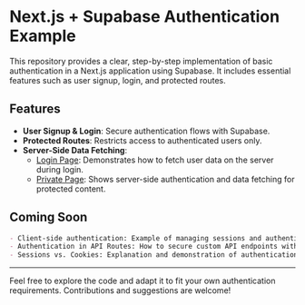 # Next.js + Supabase Authentication Example

This repository provides a clear, step-by-step implementation of basic authentication in a Next.js application using Supabase. It includes essential features such as user signup, login, and protected routes.

## Features

- **User Signup & Login**: Secure authentication flows with Supabase.
- **Protected Routes**: Restricts access to authenticated users only.
- **Server-Side Data Fetching**:
  - [Login Page](login/page.tsx): Demonstrates how to fetch user data on the server during login.
  - [Private Page](private/page.tsx): Shows server-side authentication and data fetching for protected content.

## Coming Soon

```markdown
- Client-side authentication: Example of managing sessions and authentication state entirely in the browser.
- Authentication in API Routes: How to secure custom API endpoints with Supabase auth.
- Sessions vs. Cookies: Explanation and demonstration of authentication using both approaches.
```

---

Feel free to explore the code and adapt it to fit your own authentication requirements. Contributions and suggestions are welcome!
